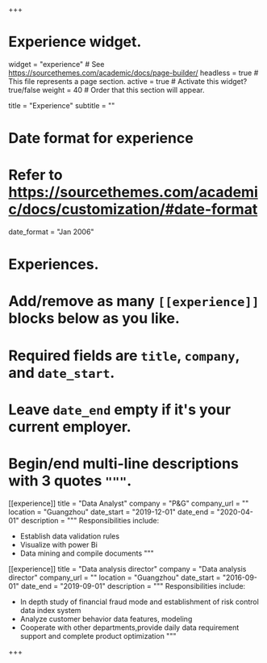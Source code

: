 +++
# Experience widget.
widget = "experience"  # See https://sourcethemes.com/academic/docs/page-builder/
headless = true  # This file represents a page section.
active = true  # Activate this widget? true/false
weight = 40  # Order that this section will appear.

title = "Experience"
subtitle = ""

# Date format for experience
#   Refer to https://sourcethemes.com/academic/docs/customization/#date-format
date_format = "Jan 2006"

# Experiences.
#   Add/remove as many `[[experience]]` blocks below as you like.
#   Required fields are `title`, `company`, and `date_start`.
#   Leave `date_end` empty if it's your current employer.
#   Begin/end multi-line descriptions with 3 quotes `"""`.
[[experience]]
  title = "Data Analyst"
  company = "P&G"
  company_url = ""
  location = "Guangzhou"
  date_start = "2019-12-01"
  date_end = "2020-04-01"
  description = """
  Responsibilities include:
  
  * Establish data validation rules
  * Visualize with power Bi
  * Data mining and compile documents
  """

[[experience]]
  title = "Data analysis director"
  company = "Data analysis director"
  company_url = ""
  location = "Guangzhou"
  date_start = "2016-09-01"
  date_end = "2019-09-01"
  description = """
  Responsibilities include:
  
  * In depth study of financial fraud mode and establishment of risk control data index system
  * Analyze customer behavior data features, modeling
  * Cooperate with other departments,provide daily data requirement support and complete product optimization
"""

+++
